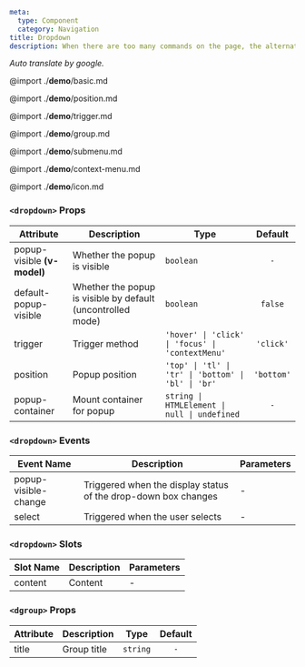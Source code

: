 ```yaml
meta:
  type: Component
  category: Navigation
title: Dropdown
description: When there are too many commands on the page, the alternative commands can be stored in the floating container that expands downward.
```

*Auto translate by google.*

@import ./__demo__/basic.md

@import ./__demo__/position.md

@import ./__demo__/trigger.md

@import ./__demo__/group.md

@import ./__demo__/submenu.md

@import ./__demo__/context-menu.md

@import ./__demo__/icon.md


### `<dropdown>` Props

|Attribute|Description|Type|Default|
|---|---|---|:---:|
|popup-visible **(v-model)**|Whether the popup is visible|`boolean`|`-`|
|default-popup-visible|Whether the popup is visible by default (uncontrolled mode)|`boolean`|`false`|
|trigger|Trigger method|`'hover' \| 'click' \| 'focus' \| 'contextMenu'`|`'click'`|
|position|Popup position|`'top' \| 'tl' \| 'tr' \| 'bottom' \| 'bl' \| 'br'`|`'bottom'`|
|popup-container|Mount container for popup|`string \| HTMLElement \| null \| undefined`|`-`|
### `<dropdown>` Events

|Event Name|Description|Parameters|
|---|---|---|
|popup-visible-change|Triggered when the display status of the drop-down box changes|-|
|select|Triggered when the user selects|-|
### `<dropdown>` Slots

|Slot Name|Description|Parameters|
|---|---|---|
|content|Content|-|








### `<dgroup>` Props

|Attribute|Description|Type|Default|
|---|---|---|:---:|
|title|Group title|`string`|`-`|






